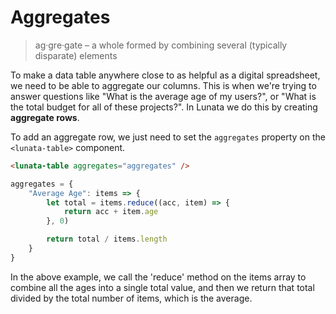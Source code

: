 # Aggregates

> ag·gre·gate – a whole formed by combining several (typically disparate) elements

To make a data table anywhere close to as helpful as a digital spreadsheet, we need to be able to aggregate our columns. This is when we're trying to answer questions like "What is the average age of my users?", or "What is the total budget for all of these projects?". In Lunata we do this by creating **aggregate rows**.

To add an aggregate row, we just need to set the `aggregates` property on the `<lunata-table>` component.

```html
<lunata-table aggregates="aggregates" />
```
```javascript
aggregates = {
    "Average Age": items => {
        let total = items.reduce((acc, item) => {
            return acc + item.age
        }, 0)

        return total / items.length
    }
}
```

<vuep template="#aggregate-example"></vuep>

<script v-pre type="text/x-template" id="aggregate-example">
<template>
<div>
    <lunata-table :items="people" :columns="columns" :aggregates="aggregates" />
</div>
</template>

<script>
export default {
    data() {
        return {
            people: [
                {
                    name: 'Bob',
                    age: 26
                },
                {
                    name: 'Sally',
                    age: 9
                }
            ],
            columns: [
                {
                    name: 'Name',
                    prop: 'name'
                },
                {
                    name: 'Age',
                    prop: 'age'
                }
            ],
            aggregates: {
                "Average Age": items => {
                    let total = items.reduce((acc, item) => {
                        return acc + item.age
                    }, 0)

                    return total / items.length
                }
            }
        }
    }
}
</script>
</script>

In the above example, we call the 'reduce' method on the items array to combine all the ages into a single total value, and then we return that total divided by the total number of items, which is the average.